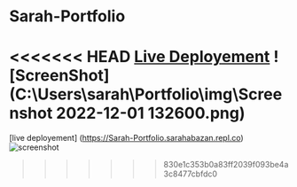 # Sarah-Portfolio
<<<<<<< HEAD
[Live Deployement](https://Sarah-Portfolio.sarahabazan.repl.co)
![ScreenShot](C:\Users\sarah\Portfolio\img\Screenshot 2022-12-01 132600.png)
=======
[live deployement] (https://Sarah-Portfolio.sarahabazan.repl.co)
![screenshot]()
>>>>>>> 830e1c353b0a83ff2039f093be4a3c8477cbfdc0
